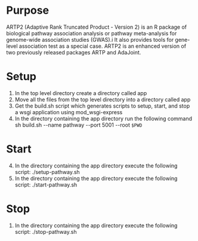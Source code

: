 # Purpose

ARTP2 (Adaptive Rank Truncated Product - Version 2) is an R package of biological pathway association analysis or pathway meta-analysis for genome-wide association studies (GWAS).i
It also provides tools for gene-level association test as a special case. ARTP2 is an enhanced version of two previously released packages ARTP and AdaJoint.

# Setup
1. In the top level directory create a directory called app
2. Move all the files from the top level directory into a directory called app
3. Get the build.sh script which generates scripts to setup, start, and stop a wsgi application using mod_wsgi-express
4. In the directory containing the app directory run the following command sh build.sh --name pathway --port 5001 --root `$PWD`

# Start 
4. In the directory containing the app directory execute the following script: ./setup-pathway.sh
5. In the directory containing the app directory execute the following script: ./start-pathway.sh

# Stop

1. In the directory containing the app directory execute the following script: ./stop-pathway.sh
 

